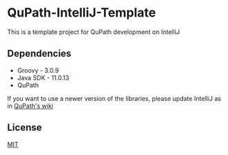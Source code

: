 # QuPath-IntelliJ-Template
This is a template project for QuPath development on IntelliJ

## Dependencies
- Groovy - 3.0.9
- Java SDK - 11.0.13
- QuPath

If you want to use a newer version of the libraries, please update IntelliJ as in [QuPath's wiki](https://github.com/qupath/qupath/wiki/Advanced-scripting-with-IntelliJ)

## License
[MIT](https://choosealicense.com/licenses/mit/)
